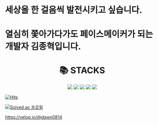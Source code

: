 # 세상을 한 걸음씩 발전시키고 싶습니다. 
# 열심히 쫓아가다가도 페이스메이커가 되는 개발자 김종혁입니다.
<div align=center><h1>📚 STACKS</h1></div>

<div align=center> 
  
<img src="https://img.shields.io/badge/javascript-F7DF1E?style=for-the-badge&logo=javascript&logoColor=black">
<img src="https://img.shields.io/badge/react-61DAFB?style=for-the-badge&logo=react&logoColor=black">
<img src="https://img.shields.io/badge/Python-3776AB?style=for-the-badge&logo=Python&logoColor=white">  
<img src="https://img.shields.io/badge/typescript-3178C6?style=for-the-badge&logo=typescript&logoColor=black">
<img src="https://img.shields.io/badge/nextjs-000000?style=for-the-badge&logo=nextjs&logoColor=black">  
</div>

[![Hits](https://hits.seeyoufarm.com/api/count/incr/badge.svg?url=https%3A%2F%2Fgithub.com%2Fdawnmorning&count_bg=%2379C83D&title_bg=%23555555&icon=&icon_color=%23E7E7E7&title=hits&edge_flat=false)](https://hits.seeyoufarm.com)






[![Solved.ac
프로필](http://mazassumnida.wtf/api/v2/generate_badge?boj=notify9637)](https://solved.ac/notify9637)



https://velog.io/@dawn0814
